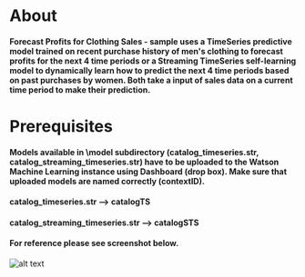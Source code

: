 # About
#### Forecast Profits for Clothing Sales - sample uses a TimeSeries predictive model trained on recent purchase history of men's clothing to forecast profits for the next 4 time periods or a Streaming TimeSeries self-learning model to dynamically learn how to predict the next 4 time periods based on past purchases by women. Both take a input of sales data on a current time period to make their prediction.

# Prerequisites
#### Models available in \model subdirectory (catalog_timeseries.str, catalog_streaming_timeseries.str) have to be uploaded to the Watson Machine Learning instance using Dashboard (drop box). Make sure that uploaded models are named correctly (contextID). 
#### catalog_timeseries.str --> catalogTS
#### catalog_streaming_timeseries.str --> catalogSTS

#### For reference please see screenshot below.

![alt text](https://cloud.githubusercontent.com/assets/23261116/20431592/26f8e448-ad9b-11e6-9a2a-191fb913630b.jpg "Dashboard")



